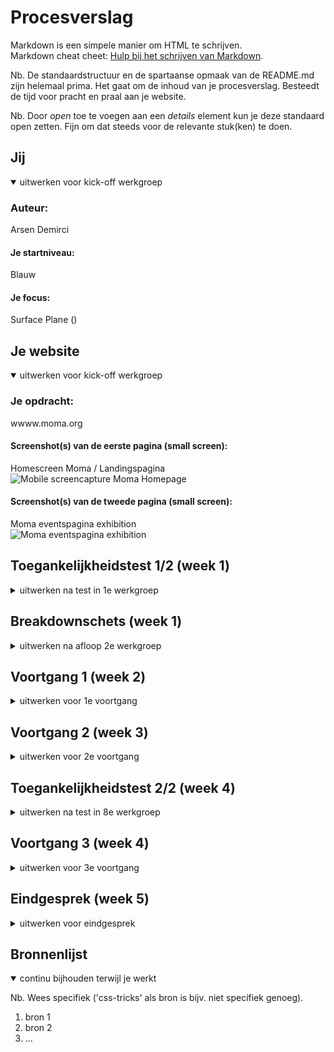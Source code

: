 # Procesverslag
Markdown is een simpele manier om HTML te schrijven.  
Markdown cheat cheet: [Hulp bij het schrijven van Markdown](https://github.com/adam-p/markdown-here/wiki/Markdown-Cheatsheet).

Nb. De standaardstructuur en de spartaanse opmaak van de README.md zijn helemaal prima. Het gaat om de inhoud van je procesverslag. Besteedt de tijd voor pracht en praal aan je website.

Nb. Door *open* toe te voegen aan een *details* element kun je deze standaard open zetten. Fijn om dat steeds voor de relevante stuk(ken) te doen.





## Jij

<details open>
  <summary>uitwerken voor kick-off werkgroep</summary>

  ### Auteur:
  Arsen Demirci

  #### Je startniveau:
  Blauw

  #### Je focus:
 Surface Plane ()
 
</details>





## Je website

<details open>
  <summary>uitwerken voor kick-off werkgroep</summary>

  ### Je opdracht:
  wwww.moma.org

  #### Screenshot(s) van de eerste pagina (small screen): 
  Homescreen Moma / Landingspagina
  <img src="readme-images/screencapture-moma-org-mobile.pdf" width="25em" alt="Mobile screencapture Moma Homepage">

  #### Screenshot(s) van de tweede pagina (small screen):
  Moma eventspagina exhibition  
  <img src="readme-images/screencapture-moma-org-exhibitions.pdf" width="25em" alt="Moma eventspagina exhibition">
 
</details>



## Toegankelijkheidstest 1/2 (week 1)

<details>
  <summary>uitwerken na test in 1e werkgroep</summary>

  ### Bevindingen
  Tijdens deze les hebben wij ons verplaatst in gebruikers die op een andere manier gebruik maken van het internet. Naar mijn mening een ontzettend uitdagende vorm om gewend aan te raken, vooral als ik mij bedenk dat ik het tot op heden ontzettend gemakkelijk heb gehad ten opzichte van hen. Om het internet toegankelijk en prettig te houden voor iedereen is het daarom ook mijn taak om deze uitdagingen in acht te nemen tijdens het ontwikkelen. 

  De verschillende uitdagingen met betrekking tot de toegankelijkheids-testen worden in de volgende onderdelen hieronder behandelt. 

  #### Screenreader
  Inleiding
  In dit onderdeel testen mijn partner en ik elkaars website met de screenreader. Wij richten ons op de “koppen” en “links” op de pagina’s die wij zullen ontwikkelen. Afgesproken is dat wij al onze gedachtes en bevindingen hardop uitspreken zodat de ander hier aantekeningen van kan maken en nieuwe inzichten verzamelen. Deveney test de homepage van Moma en een gedetaillerde events-pagina. 



  Koppen 
  De headings van de website worden met de screenreader opgepakt. Omdat de website in het engels is, is het van belang dat je als gebruiker hier wel van de hoogte bent. 

  Voor mijn eigen beleving vergt het werken met een screenreader ontzettend veel geduld en concentratie. Je aandacht moet daarom goed besteed worden aan de besturing hiervan en naar de output van de reader. Het prettige hieraan is dat de screenreader voor gebruikers aan te passen is naar eigen behoeftes – zoals het sneller lezen en/of een andere stem selecteren. 

  De koppen worden goed opgepakt en redelijk verstaanbaar opgelezen. De navigatie wordt hierin meegenomen wat het voor de gebruiker overzichtelijk en prettig in gebruik maakt om zo zijn/haar navigatie te vervolgen. 


  Links
  In het volgende onderdeel navigeert Deveny door de verschillende links van de homepagina. Er wordt duidelijk gezegd dat ze zich op een link bevindt, maar niet wat er in de linkjes precies wordt behandeld. Zo kan ik mij voorstellen dat het voor een gebruiker soms wat onduidelijk wordt wat er nu gebeurt als deze een link opent. 

  Als voorbeeld werden de “Events” beknopt behandeld, wat eventueel wat uitgebreider zou kunnen gezien de beperkingen. 



  #### Muis en Toetsenbord 
  Hier korte omschrijving (met indien nodig afbeeldingen)

  Hier een omschrijving van hoe het opgelost kan worden (met indien nodig afbeeldingen)


  #### Motoriek (shocks, elastiekjes)
  Het bezoeken van een website met de motorieke beperkingen is immens moeilijk en vergt afhankelijk van de situatie een aangepaste bediening. 

  Zo had ik voor dit specifieke onderdeel een device op mijn arm geplakt die tussentijds elektrische shocks toediende, waardoor mijn armspieren samentrokken en het gebruiken van een muis en of toetsenbord haast onmogelijk was. In dit geval denk ik dat het van belang is om te kijken naar de situatie per persoon, zo kan het met een lichte vorm van ALS eventueel mogelijk zijn om een aantal aanpassingen te doen met bijvoorbeeld het toetsenbord en/of muis. 

  #### Visueel (brillen, contrast, kleurenblind, dark/light). 
  Inleiding
  In dit onderdeel konden wij met hulp van een aantal brillen bepaalde visuele uitdagingen nabootsen. Hieronder zal ik een aantal van de brillen behandelen die ik heb mogen uitproberen op mijn website. 

  Zo had ik een bril op waarmee mijn zicht werd beperkt tot enkel alleen een klein gecentreerde stip. Het navigeren door een website en überhaupt bedienen van een laptop werd hierdoor een tijdrovende ervaring. 

  Daarnaast heb ik de website in zwart/wit bediend, wat voor een gebruiker elementen van de algehele beleving en navigatie beperken. Zo was er een afbeelding van een regenboogvlag die in combinatie met de titel een samenhangend geheel vormen, nu kan een gebruiker die kleurenblind is niet direct in één oogopslag dit opmerken. 


</details>



## Breakdownschets (week 1)

<details>
  <summary>uitwerken na afloop 2e werkgroep</summary>

  ### de hele pagina: 
  <img src="readme-images/dummy-plaatje.jpg" width="375px" alt="breakdown van de hele pagina">

  ### dynamisch deel (bijv menu): 
  <img src="readme-images/dummy-plaatje.jpg" width="375px" alt="breakdown van een dynamisch deel">

  ### wellicht nog een dynamisch deel (bijv filter): 
  <img src="readme-images/dummy-plaatje.jpg" width="375px" alt="breakdown van nog een dynamisch deel">

</details>





## Voortgang 1 (week 2)

<details>
  <summary>uitwerken voor 1e voortgang</summary>

  ### Stand van zaken
  hier dit ging goed & dit was lastig (neem ook screenshots op van delen van je website en code)


  ### Agenda voor meeting
  samen met je groepje opstellen

  | student 1      | student 2          | student 3    | student 4        |
  | ---            | ---                | ---          | ---              |
  | dit bespreken  | en dit             | en ik dit    | en dan ik dat    |
  | en dat ook nog | dit als er tijd is | nog een punt | dit wil ik zeker |
  | ...            | ...                | ...          | ...              |


  ### Verslag van meeting
  hier na afloop snel de uitkomsten van de meeting vastleggen

  - punt 1
  - punt 2
  - nog een punt
  - ...

</details>





## Voortgang 2 (week 3)

<details>
  <summary>uitwerken voor 2e voortgang</summary>

  ### Stand van zaken
  hier dit ging goed & dit was lastig (neem ook screenshots op van delen van je website en code)


  ### Agenda voor meeting
  samen met je groepje opstellen

  | student 1      | student 2          | student 3    | student 4        |
  | ---            | ---                | ---          | Arsen               |
  | dit bespreken  | en dit             | en ik dit    | en dan ik dat    |
  | en dat ook nog | dit als er tijd is | nog een punt | dit wil ik zeker |
  | ...            | ...                | ...          | ...              |

Arsen: Hoe kan ik een wisselende afbeelding zoals sponsoren het best weergeven ipv verschillende list-items in de HTML op te nemen

Hoe kan ik gebruik maken van iconen? 



  ### Verslag van meeting
  hier na afloop snel de uitkomsten van de meeting vastleggen

  - punt 1
  - punt 2
  - nog een punt
- ...

</details>





## Toegankelijkheidstest 2/2 (week 4)

<details>
  <summary>uitwerken na test in 8e werkgroep</summary>

  ### Bevindingen
  Lijst met je bevindingen die in de test naar voren kwamen (geef ook aan wat er verbeterd is):

  #### Screenreader
  Hier korte omschrijving (met indien nodig afbeeldingen)

  Hier een omschrijving van hoe het opgelost kan worden (met indien nodig afbeeldingen)


  #### Muis en Toetsenbord 
  Hier korte omschrijving (met indien nodig afbeeldingen)

  Hier een omschrijving van hoe het opgelost kan worden (met indien nodig afbeeldingen)


  #### Motoriek (shocks, elastiekjes)
  Hier korte omschrijving (met indien nodig afbeeldingen)

  Hier een omschrijving van hoe het opgelost kan worden (met indien nodig afbeeldingen)


  #### Visueel (brillen, contrast, kleurenblind, dark/light). 
  Hier korte omschrijving (met indien nodig afbeeldingen)

  Hier een omschrijving van hoe het opgelost kan worden (met indien nodig afbeeldingen)

</details>





## Voortgang 3 (week 4)

<details>
  <summary>uitwerken voor 3e voortgang</summary>

  ### Stand van zaken
  hier dit ging goed & dit was lastig (neem ook screenshots op van delen van je website en code)


  ### Agenda voor meeting
  samen met je groepje opstellen

  | student 1      | student 2          | student 3    | student 4        |
  | ---            | ---                | ---          | ---              |
  | dit bespreken  | en dit             | en ik dit    | en dan ik dat    |
  | en dat ook nog | dit als er tijd is | nog een punt | dit wil ik zeker |
  | ...            | ...                | ...          | ...              |


  ### Verslag van meeting
  hier na afloop snel de uitkomsten van de meeting vastleggen

  - punt 1
  - punt 2
  - nog een punt
  - ...

</details>





## Eindgesprek (week 5)

<details>
  <summary>uitwerken voor eindgesprek</summary>

  ### Je uitkomst - karakteristiek screenshots:
  <img src="readme-images/dummy-plaatje.jpg" width="375px" alt="uitomst opdracht 1">


  ### Dit ging goed/Heb ik geleerd: 
  Korte omschrijving met plaatjes

  <img src="readme-images/dummy-plaatje.jpg" width="375px" alt="top">


  ### Dit was lastig/Is niet gelukt:
  Korte omschrijving met plaatjes

  <img src="readme-images/dummy-plaatje.jpg" width="375px" alt="bummer">
</details>





## Bronnenlijst

<details open>
  <summary>continu bijhouden terwijl je werkt</summary>

  Nb. Wees specifiek ('css-tricks' als bron is bijv. niet specifiek genoeg).

  1. bron 1
  2. bron 2
  3. ...

</details>